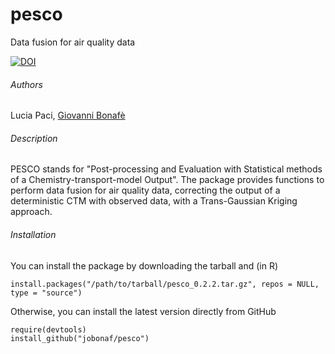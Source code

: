 pesco
====

Data fusion for air quality data

[![DOI](https://zenodo.org/badge/13024/jobonaf/pesco.svg)](https://zenodo.org/badge/latestdoi/13024/jobonaf/pesco)

###### Authors
Lucia Paci, [Giovanni Bonafè](mailto:gbonafe@arpa.emr.it)

###### Description
PESCO stands for "Post-processing and Evaluation with Statistical methods of a Chemistry-transport-model Output". The package provides functions to perform data fusion for air quality data, correcting the output of a deterministic CTM with observed data, with a Trans-Gaussian Kriging approach.

###### Installation
You can install the package by downloading the tarball and (in R)
```
install.packages("/path/to/tarball/pesco_0.2.2.tar.gz", repos = NULL, type = "source")
```
Otherwise, you can install the latest version directly from GitHub
```
require(devtools)
install_github("jobonaf/pesco")
```
